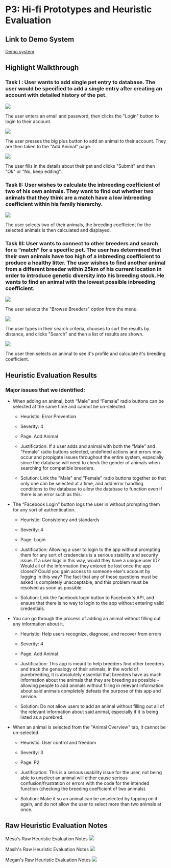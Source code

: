 # P3: Hi-fi Prototypes and Heuristic Evaluation

## Link to Demo System

[Demo system](http://lmezxg.axshare.com)

## Highlight Walkthrough

### Task I : User wants to add single pet entry to database. The user would be specified to add a single entry after creating an account with detailed history of the pet.

![](https://mkoma808.github.io/481-T03-Group5/images/P3/Task1/Register.png)

The user enters an email and password, then clicks the "Login" button to login to their account.


![](https://mkoma808.github.io/481-T03-Group5/images/P3/Task1/Account.png)

The user presses the big plus button to add an animal to their account. They are then taken to the "Add Animal" page.


![](https://mkoma808.github.io/481-T03-Group5/images/P3/Task1/Add_animal.png)

The user fills in the details about their pet and clicks "Submit" and then "Ok" or "No, keep editing".


### Task II: User wishes to calculate the inbreeding coefficient of two of his own animals. They want to find out whether two animals that they think are a match have a low inbreeding coefficient within his family hierarchy.

![](https://mkoma808.github.io/481-T03-Group5/images/P3/Task2/Breeding.png)

The user selects two of their animals, the breeding coefficient for the selected animals is then calculated and displayed.



### Task III: User wants to connect to other breeders and search for a “match” for a specific pet. The user has determined that their own animals have too high of a inbreeding coefficient to produce a healthy litter. The user wishes to find another animal from a different breeder within 25km of his current location in order to introduce genetic diversity into his breeding stock. He wants to find an animal with the lowest possible inbreeding coefficient.

![](https://mkoma808.github.io/481-T03-Group5/images/P3/Task3/Account.png)

The user selects the "Browse Breeders" option from the menu.


![](https://mkoma808.github.io/481-T03-Group5/images/P3/Task3/Distance.png)

The user types in their search criteria, chooses to sort the results by distance, and clicks "Search" and then a list of results are shown. 


![](https://mkoma808.github.io/481-T03-Group5/images/P3/Task3/Animal.png)

The user then selects an animal to see it's profile and calculate it's breeding coefficient.



## Heuristic Evaluation Results

### Major issues that we identified:

* When adding an animal, both “Male” and “Female” radio buttons can be selected at the same time and cannot be un-selected.

  * Heuristic: Error Prevention
  
  * Severity: 4
  
  * Page: Add Animal
  
  * Justification: If a user adds and animal with both the “Male” and “Female” radio buttons selected, undefined actions and errors may occur and propigate issues throughout the entire system, especially since the database will need to check the gender of animals when searching for compatible breeders.
  
  * Solution: Link the "Male" and "Female" radio buttons together so that only one can be selected at a time, and add error handling conditions to the database to allow the database to function even if there is an error such as this.
  
  

* The “Facebook Login” button logs the user in without prompting them for any sort of authentication.

  * Heuristic: Consistency and standards
  
  * Severity: 4
  
  * Page: Login
  
  * Justification: Allowing a user to login to the app without prompting them for any sort of credencials is a serious stability and security issue. If a user logs in this way, would they have a unique user ID? Would all of the information they entered be lost once the app closed? Could you gain access to someone else's account by logging in this way? The fact that any of these questions must be asked is completely unacceptable, and this problem must be resolved as soon as possible.
  
  * Solution: Link the facebook login button to Facebook's API, and ensure that there is no way to login to the app without entering valid credentials.
  

* You can go through the process of adding an animal without filling out any information about it.

  * Heuristic: Help users recognize, diagnose, and recover from errors
  
  * Severity: 4
  
  * Page: Add Animal
  
  * Justification: This app is meant to help breeders find other breeders and track the genealogy of their animals, in the world of purebreeding, it is absolutely essential that breeders have as much information about the animals that they are breeding as possible - allowing people to add animals without filling in relevant information about said animals completely defeats the purpose of this app and service.
  
  * Solution: Do not allow users to add an animal without filling out all of the relevant information about said animal, especially if it is being listed as a purebred.
  

* When an animal is selected from the "Animal Overview" tab, it cannot be un-selected.

  * Heuristic: User control and freedom
  
  * Severity: 3
  
  * Page: P2
  
  * Justification: This is a serious usability issue for the user, not being able to unselect an animal will either cause serious confusion/frustration or errors with the code for the intended function (checking the breeding coefficient of two animals).
  
  * Solution: Make it so an animal can be unselected by tapping on it again, and do not allow the user to select more than two animals at once.




## Raw Heuristic Evaluation Notes

Mesa's Raw Heuristic Evaluation Notes
![](https://mkoma808.github.io/481-T03-Group5/images/P3/Heuristic_Evaluation_Mesa.png)

Masih's Raw Heuristic Evaluation Notes
![](https://mkoma808.github.io/481-T03-Group5/images/P3/Heuristic_Evaluaton_Masih.png)

Megan's Raw Heuristic Evaluation Notes
![](https://mkoma808.github.io/481-T03-Group5/images/P3/Heuristic_Evaluation_Megan.png)
